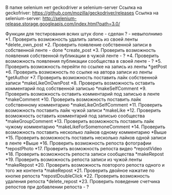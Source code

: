 В папке selenium нет geckodriver и selenium-server 
Ссылка на geckofriver: https://github.com/mozilla/geckodriver/releases 
Ссылка на selenium-server: http://selenium-release.storage.googleapis.com/index.html?path=3.0/


Функции для тестирования всяих штук
done - сделан
? - невыполнимо
*1. Проверить возможность удалить запись из своей ленты
*delete_own_post
*2. Проверить появление собственной записи в собственной ленте - done
*create_post
*3. Проверить возможность появления собственной публикации в чужой ленте - ?
*4. Проверить возможность появления публикации сообщества в своей ленте - ?
*5. Проверить возможность перейти по ссылке на запись из ленты 
*getPost
*6. Проверить возможность по ссылке на автора записи из ленты
*getAuthor
*7. Проверить возможность поставить лайк собственной записи
*makeLikeOnOwnPost
*8. Проверить возможность оставить комментарий под собственной записью
*makeSelfComment
*9. Проверить возможность оставить комментарий под записью в ленте
*makeComment
*10. Проверить возможность поставить лайк собственному комментарию
*makeLikeOnSelfComment
*11. Проверить возможность поставить лайк чужой записи
*makeLike
*12. Проверить возможность оставить комментарий под записью сообщества
*makeGroupComment
*13. Проверить возможность поставить лайк чужому комментарию
*makeLikeForSomemoneComment
*14. Проверить возможность поставить несколько лайков одному комментарию
*Выше
*15. Проверить возможность поставить несколько лайков одной записи в ленте
*Выше
*16. Проверить возможность репоста фотографии
*repostPhoto
*17. Проверить возможность репоста видео
*repostVideo
*18. Проверить возможность репоста записи сообщества
*makeRepost
*19. Проверить возможность репоста записи из чужой ленты
*makeRepost
*20. Проверить возможность повторого репоста одного и того же контента
*makeRepost
*21. Проверить двойное нажатие по кнопке репоста
*repostDoubleClick
*22. Проверить возможность удаления репоста
*delete_repost
*23. Проверить поведение счетчика репостов при добавлении репоста - ?

